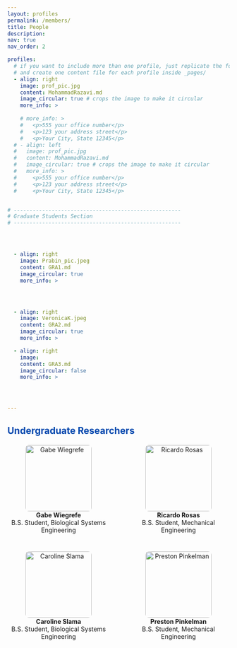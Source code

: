 ```yaml
---
layout: profiles
permalink: /members/
title: People
description: 
nav: true
nav_order: 2

profiles:
  # if you want to include more than one profile, just replicate the following block
  # and create one content file for each profile inside _pages/
  - align: right
    image: prof_pic.jpg
    content: MohammadRazavi.md
    image_circular: true # crops the image to make it circular
    more_info: >
    
    # more_info: >
    #   <p>555 your office number</p>
    #   <p>123 your address street</p>
    #   <p>Your City, State 12345</p>
  # - align: left
  #   image: prof_pic.jpg
  #   content: MohammadRazavi.md
  #   image_circular: true # crops the image to make it circular
  #   more_info: >
  #     <p>555 your office number</p>
  #     <p>123 your address street</p>
  #     <p>Your City, State 12345</p>


# -----------------------------------------------------
# Graduate Students Section
# -----------------------------------------------------




  - align: right
    image: Prabin_pic.jpeg
    content: GRA1.md
    image_circular: true
    more_info: >




  - align: right
    image: VeronicaK.jpeg
    content: GRA2.md
    image_circular: true
    more_info: >

  - align: right
    image: 
    content: GRA3.md
    image_circular: false
    more_info: >




---
```


## <span style="color:#0046ad;">Undergraduate Researchers</span>

<div style="display:flex; flex-wrap:wrap; gap:40px; margin-top:20px;">
  <div style="flex:1 1 200px; text-align:center;">
    <img src="/assets/img/GabeWiegrefe.jpg" alt="Gabe Wiegrefe" style="width:150px; border-radius:8px;"><br>
    <strong>Gabe Wiegrefe</strong><br>
    B.S. Student, Biological Systems Engineering
  </div>

  <div style="flex:1 1 200px; text-align:center;">
    <img src="/assets/img/RicardoRosas.jpg" alt="Ricardo Rosas" style="width:150px; border-radius:8px;"><br>
    <strong>Ricardo Rosas</strong><br>
    B.S. Student, Mechanical Engineering
  </div>

  <div style="flex:1 1 200px; text-align:center;">
    <img src="/assets/img/CarolineSlama.jpg" alt="Caroline Slama" style="width:150px; border-radius:8px;"><br>
    <strong>Caroline Slama</strong><br>
    B.S. Student, Biological Systems Engineering
  </div>

  <div style="flex:1 1 200px; text-align:center;">
    <img src="/assets/img/PrestonPinkelman.jpg" alt="Preston Pinkelman" style="width:150px; border-radius:8px;"><br>
    <strong>Preston Pinkelman</strong><br>
    B.S. Student, Mechanical Engineering
  </div>
</div>